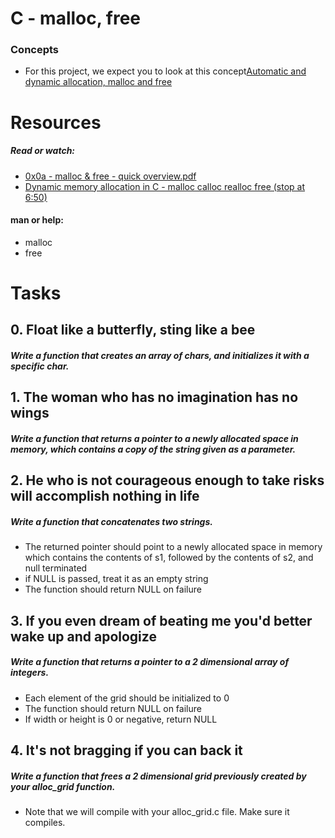 # C - malloc, free #
### Concepts ###
- For this project, we expect you to look at this concept[Automatic and dynamic allocation, malloc and free](https://intranet.alxswe.com/concepts/62)
# Resources #
##### Read or watch: #####
- [0x0a - malloc & free - quick overview.pdf](https://s3.amazonaws.com/alx-intranet.hbtn.io/uploads/misc/2021/1/a094c90e7f466bbeaa49cb24c8f04e7f27aaad41.pdf?X-Amz-Algorithm=AWS4-HMAC-SHA256&X-Amz-Credential=AKIARDDGGGOUSBVO6H7D%2F20230314%2Fus-east-1%2Fs3%2Faws4_request&X-Amz-Date=20230314T185808Z&X-Amz-Expires=86400&X-Amz-SignedHeaders=host&X-Amz-Signature=92c4387f7e61f2471d42c939bde222af28d87328c9c9ae368ecdce5fd57e8aa3)
- [Dynamic memory allocation in C - malloc calloc realloc free (stop at 6:50)](https://www.youtube.com/watch?v=xDVC3wKjS64)
#### man or help: ####
- malloc
- free
# Tasks #
## 0. Float like a butterfly, sting like a bee ##
##### Write a function that creates an array of chars, and initializes it with a specific char. #####
## 1. The woman who has no imagination has no wings ##
##### Write a function that returns a pointer to a newly allocated space in memory, which contains a copy of the string given as a parameter. #####
## 2. He who is not courageous enough to take risks will accomplish nothing in life ##
##### Write a function that concatenates two strings. #####
-  The returned pointer should point to a newly allocated space in memory which contains the contents of s1, followed by the contents of s2, and null terminated
- if NULL is passed, treat it as an empty string
- The function should return NULL on failure
## 3. If you even dream of beating me you'd better wake up and apologize ##
##### Write a function that returns a pointer to a 2 dimensional array of integers. #####
- Each element of the grid should be initialized to 0
- The function should return NULL on failure
- If width or height is 0 or negative, return NULL
## 4. It's not bragging if you can back it ##
##### Write a function that frees a 2 dimensional grid previously created by your alloc_grid function. #####
- Note that we will compile with your alloc_grid.c file. Make sure it compiles.
